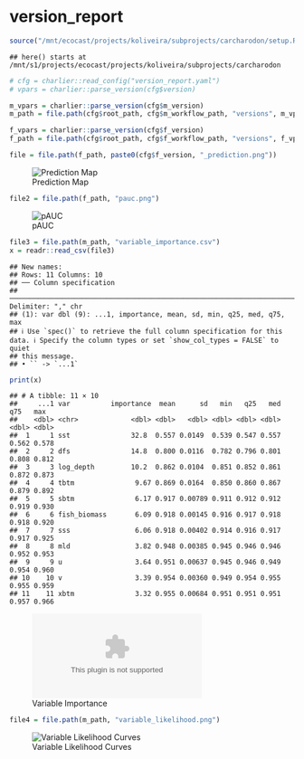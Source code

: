 version_report
================

``` r
source("/mnt/ecocast/projects/koliveira/subprojects/carcharodon/setup.R")
```

    ## here() starts at /mnt/s1/projects/ecocast/projects/koliveira/subprojects/carcharodon

``` r
# cfg = charlier::read_config("version_report.yaml")
# vpars = charlier::parse_version(cfg$version)

m_vpars = charlier::parse_version(cfg$m_version)
m_path = file.path(cfg$root_path, cfg$m_workflow_path, "versions", m_vpars[["major"]], m_vpars[["minor"]], cfg$m_version)

f_vpars = charlier::parse_version(cfg$f_version)
f_path = file.path(cfg$root_path, cfg$f_workflow_path, "versions", f_vpars[["major"]], f_vpars[["minor"]], cfg$f_version)
```

``` r
file = file.path(f_path, paste0(cfg$f_version, "_prediction.png"))
```

<figure>
<img
src="/mnt/s1/projects/ecocast/projects/koliveira/subprojects/carcharodon/workflows/forecast_workflow/versions/v01/0100/v01.0100.12/v01.0100.12_prediction.png"
alt="Prediction Map" />
<figcaption aria-hidden="true">Prediction Map</figcaption>
</figure>

``` r
file2 = file.path(f_path, "pauc.png")
```

<figure>
<img
src="/mnt/s1/projects/ecocast/projects/koliveira/subprojects/carcharodon/workflows/forecast_workflow/versions/v01/0100/v01.0100.12/pauc.png"
alt="pAUC" />
<figcaption aria-hidden="true">pAUC</figcaption>
</figure>

``` r
file3 = file.path(m_path, "variable_importance.csv")
x = readr::read_csv(file3)
```

    ## New names:
    ## Rows: 11 Columns: 10
    ## ── Column specification
    ## ──────────────────────────────────────────────────────────────────────────────────────────────────────────────────────── Delimiter: "," chr
    ## (1): var dbl (9): ...1, importance, mean, sd, min, q25, med, q75, max
    ## ℹ Use `spec()` to retrieve the full column specification for this data. ℹ Specify the column types or set `show_col_types = FALSE` to quiet
    ## this message.
    ## • `` -> `...1`

``` r
print(x)
```

    ## # A tibble: 11 × 10
    ##     ...1 var          importance  mean      sd   min   q25   med   q75   max
    ##    <dbl> <chr>             <dbl> <dbl>   <dbl> <dbl> <dbl> <dbl> <dbl> <dbl>
    ##  1     1 sst               32.8  0.557 0.0149  0.539 0.547 0.557 0.562 0.578
    ##  2     2 dfs               14.8  0.800 0.0116  0.782 0.796 0.801 0.808 0.812
    ##  3     3 log_depth         10.2  0.862 0.0104  0.851 0.852 0.861 0.872 0.873
    ##  4     4 tbtm               9.67 0.869 0.0164  0.850 0.860 0.867 0.879 0.892
    ##  5     5 sbtm               6.17 0.917 0.00789 0.911 0.912 0.912 0.919 0.930
    ##  6     6 fish_biomass       6.09 0.918 0.00145 0.916 0.917 0.918 0.918 0.920
    ##  7     7 sss                6.06 0.918 0.00402 0.914 0.916 0.917 0.917 0.925
    ##  8     8 mld                3.82 0.948 0.00385 0.945 0.946 0.946 0.952 0.953
    ##  9     9 u                  3.64 0.951 0.00637 0.945 0.946 0.949 0.954 0.960
    ## 10    10 v                  3.39 0.954 0.00360 0.949 0.954 0.955 0.955 0.959
    ## 11    11 xbtm               3.32 0.955 0.00684 0.951 0.951 0.951 0.957 0.966

<figure>
<embed
src="/mnt/s1/projects/ecocast/projects/koliveira/subprojects/carcharodon/workflows/modeling_workflow/versions/v01/010/v01.010.12/variable_importance.csv" />
<figcaption aria-hidden="true">Variable Importance</figcaption>
</figure>

``` r
file4 = file.path(m_path, "variable_likelihood.png")
```

<figure>
<img
src="/mnt/s1/projects/ecocast/projects/koliveira/subprojects/carcharodon/workflows/modeling_workflow/versions/v01/010/v01.010.12/variable_likelihood.png"
alt="Variable Likelihood Curves" />
<figcaption aria-hidden="true">Variable Likelihood Curves</figcaption>
</figure>
